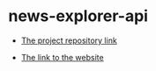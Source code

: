 # news-explorer-api

- [The project repository link](https://github.com/zemira-k/news-explorer-api.git)

- [The link to the website](https://final.students.nomoreparties.sbs)
